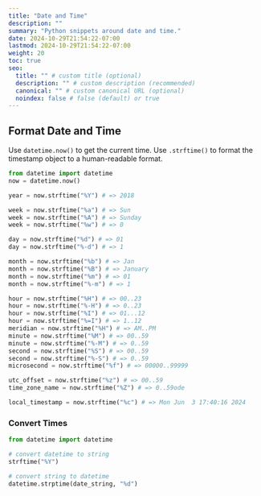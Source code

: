 ```yaml
---
title: "Date and Time"
description: ""
summary: "Python snippets around date and time."
date: 2024-10-29T21:54:22-07:00
lastmod: 2024-10-29T21:54:22-07:00
weight: 20
toc: true
seo:
  title: "" # custom title (optional)
  description: "" # custom description (recommended)
  canonical: "" # custom canonical URL (optional)
  noindex: false # false (default) or true
---
```


## Format Date and Time

Use `datetime.now()` to get the current time. Use `.strftime()` to format the timestamp object to a human-readable format.

```python
from datetime import datetime
now = datetime.now()

year = now.strftime("%Y") # => 2018

week = now.strftime("%a") # => Sun
week = now.strftime("%A") # => Sunday
week = now.strftime("%w") # => 0

day = now.strftime("%d") # => 01
day = now.strftime("%-d") # => 1

month = now.strftime("%b") # => Jan
month = now.strftime("%B") # => January
month = now.strftime("%m") # => 01
month = now.strftime("%-m") # => 1

hour = now.strftime("%H") # => 00..23
hour = now.strftime("%-H") # => 0..23
hour = now.strftime("%I") # => 01...12
hour = now.strftime("%=I") # => 1..12
meridian = now.strftime("%H") # => AM..PM
minute = now.strftime("%M") # => 00..59
minute = now.strftime("%-M") # => 0..59
second = now.strftime("%S") # => 00..59
second = now.strftime("%-S") # => 0..59
microsecond = now.strftime("%f") # => 00000..99999

utc_offset = now.strftime("%z") # => 00..59
time_zone_name = now.strftime("%Z") # => 0..59ode

local_timestamp = now.strftime("%c") # => Mon Jun  3 17:40:16 2024
```

### Convert Times

```python
from datetime import datetime

# convert datetime to string
strftime("%Y")

# convert string to datetime
datetime.strptime(date_string, "%d")
```
